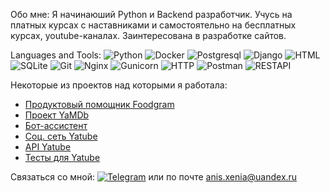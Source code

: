 Обо мне: Я начинаюший Python и Backend разработчик. Учусь на платных курсах с наставниками и самостоятельно на бесплатных курсах, youtube-каналах. Заинтересована в разработке сайтов.

Languages and Tools:
![Python](https://img.shields.io/badge/-Python-DC143C)
![Docker](https://img.shields.io/badge/-Docker-00BFFF)
![Postgresql](https://img.shields.io/badge/-Postgresql-8A2BE2)
![Django](https://img.shields.io/badge/-Django-D2691E)
![HTML](https://img.shields.io/badge/-HTML-000080)
![SQLite](https://img.shields.io/badge/-SQLite-FFFF00)
![Git](https://img.shields.io/badge/-Git-2F4F4F)
![Nginx](https://img.shields.io/badge/-Nginx-8B4513)
![Gunicorn](https://img.shields.io/badge/-Gunicorn-008080)
![HTTP](https://img.shields.io/badge/-HTTP-7B68EE)
![Postman](https://img.shields.io/badge/-Postman-BC8F8F)
![RESTAPI](https://img.shields.io/badge/-RESTAPI-4B0082)

Некоторые из проектов над которыми я работала:
- [Продуктовый помощник Foodgram](https://github.com/Xenia387/foodgram-project-react)
- [Проект YaMDb](https://github.com/Xenia387/api_yamdb)
- [Бот-ассистент](https://github.com/Xenia387/homework_bot)
- [Соц. сеть Yatube](https://github.com/Xenia387/hw05_final)
- [API Yatube](https://github.com/Xenia387/api_final_yatube)
- [Тесты для Yatube](https://github.com/Xenia387/hw04_tests)

Связаться со мной: [![Telegram](https://img.shields.io/badge/-Telegram-090909?style=for-the-badge&logo=telegram&logoColor=27A0D9)](https://t.me/Ksenia_An_mova) или по почте anis.xenia@uandex.ru